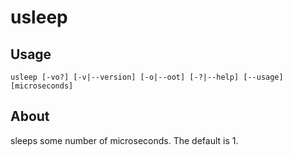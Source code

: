 # usleep

## Usage
```
usleep [-vo?] [-v|--version] [-o|--oot] [-?|--help] [--usage] [microseconds]
```

## About

sleeps some number of microseconds.  The default is 1.
